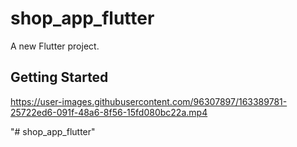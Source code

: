 # shop_app_flutter

A new Flutter project.

## Getting Started



https://user-images.githubusercontent.com/96307897/163389781-25722ed6-091f-48a6-8f56-15fd080bc22a.mp4

"# shop_app_flutter" 
